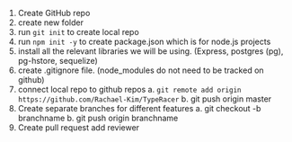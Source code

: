 1. Create GitHub repo
2. create new folder
3. run `git init` to create local repo
4. run `npm init -y` to create package.json which is for node.js projects
5. install all the relevant libraries we will be using.
  (Express, postgres (pg), pg-hstore, sequelize)
6. create .gitignore file. (node_modules do not need to be tracked on github)
7. connect local repo to github repos
 a. `git remote add origin https://github.com/Rachael-Kim/TypeRacer`
 b. git push origin master
8. Create separate branches for different features
 a. git checkout -b branchname
 b. git push origin branchname
9. Create pull request add reviewer
